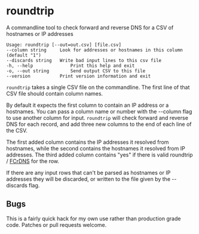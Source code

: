 # roundtrip
A commandline tool to check forward and reverse DNS for a CSV of hostnames or IP addresses

```
Usage: roundtrip [--out=out.csv] [file.csv]
--column string     Look for addresses or hostnames in this column (default "1")
--discards string   Write bad input lines to this csv file
-h, --help              Print this help and exit
-o, --out string        Send output CSV to this file
--version           Print version information and exit
```

`roundtrip` takes a single CSV file on the commandline. The first line of that CSV file should contain column names.

By default it expects the first column to contain an IP address or a hostnames. You can pass a column name or number
with the --column flag to use another column for input. `roundtrip` will check forward and reverse
DNS for each record, and add three new columns to the end of each line of the CSV.

The first added column contains the IP addresses it resolved from hostnames, while the second contains the
hostnames it resolved from IP addresses. The third added column contains "yes" if there is valid roundtrip /
[FCrDNS](https://en.wikipedia.org/wiki/Forward-confirmed_reverse_DNS) for the row.

If there are any input rows that can't be parsed as hostnames or IP addresses they will be discarded,
or written to the file given by the --discards flag.

## Bugs

This is a fairly quick hack for my own use rather than production grade code. Patches or pull requests welcome.